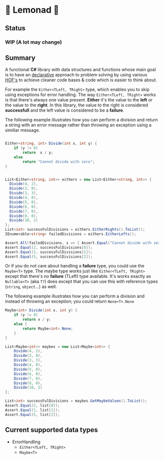 # 🍋 Lemonad 🍋

## Status

### WIP (A lot may change)

## Summary

A functional **C#** library with data structures and functions whose main goal
is to have an [declarative](https://en.wikipedia.org/wiki/Declarative_programming)
approach to problem solving by using various
[HOF's](https://en.wikipedia.org/wiki/Higher-order_function#C#)
to achieve cleaner code bases & code which is easier to think about.

For example the `Either<TLeft, TRight>` type,
which enables you to skip using exceptions for error handling.
The way `Either<TLeft, TRight>` works is that there's
always one value present. **Either** it's the
value to the **left** or the value to the **right**.
In this library, the value to the right is considered **successfull**
and the left value is considered to be a **failure**.

The following example illustrates how you can perform a division
and return a string with an error message rather
than throwing an exception using a similiar message.

```csharp

Either<string, int> Divide(int x, int y) {
    if (y != 0)
        return  x / y;
    else
        return "Cannot divide with zero";
}


List<Either<string, int>> eithers = new List<Either<string, int>> {
  Divide(4, 2),
  Divide(3, 0),
  Divide(3, 3),
  Divide(4, 0),
  Divide(5, 0),
  Divide(6, 0),
  Divide(7, 0),
  Divide(8, 0),
  Divide(10, 2)
};
List<int> successFulDivisions = eithers.EitherRights().ToList();
IEnumerable<string> failedDivisions = eithers.EitherLefts();

Assert.All(failedDivisions, s => { Assert.Equal("Cannot divide with zero", s); });
Assert.Equal(2, successFulDivisions[0]);
Assert.Equal(1, successFulDivisions[1]);
Assert.Equal(5, successFulDivisions[2]);

```

Or if you do not care about handling a **failure** type,
you could use the `Maybe<T>` type. The maybe type works
just like `Either<TLeft, TRight>` except that there's
no **failure** (TLeft) type available.
It's works exactly as `Nullable<T>` (aka `T?`)
does except that you can use this with reference
types (`string`, `object`…) as well.

The following example illustrates how you can perform a division
and instead of throwing an exception; you could return `None<T>.None`

``` csharp
Maybe<int> Divide(int x, int y) {
    if (y != 0)
        return x / y;
    else {
        return Maybe<int>.None;
    }
}

List<Maybe<int>> maybes = new List<Maybe<int>> {
    Divide(4, 2),
    Divide(3, 0),
    Divide(3, 3),
    Divide(4, 0),
    Divide(5, 0),
    Divide(6, 0),
    Divide(7, 0),
    Divide(8, 0),
    Divide(10, 2)
};

List<int> successFulDivisions = maybes.GetMaybeValues().ToList();
Assert.Equal(2, list[0]);
Assert.Equal(1, list[1]);
Assert.Equal(5, list[2]);

```

## Current supported data types

* ErrorHandling
  * `Either<TLeft, TRight>`
  * `Maybe<T>`
